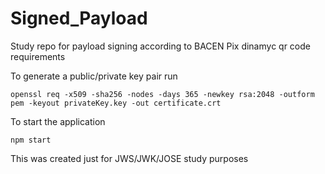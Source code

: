 # Signed_Payload
Study repo for payload signing according to BACEN Pix dinamyc qr code requirements

To generate a public/private key pair run

```
openssl req -x509 -sha256 -nodes -days 365 -newkey rsa:2048 -outform pem -keyout privateKey.key -out certificate.crt
```

To start the application

```
npm start
```

This was created just for JWS/JWK/JOSE study purposes
